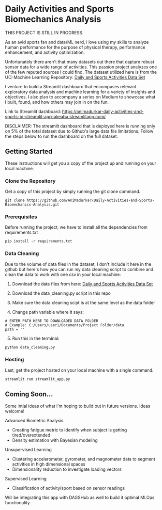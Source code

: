 # Daily Activities and Sports Biomechanics Analysis

THIS PROJECT IS STILL IN PROGRESS.

As an avid sports fan and data/ML nerd, I love using my skills to analyze human performance for the purpose of physical therapy, performance enhancement, and activity optimization.

Unfortunately there aren't that many datasets out there that capture robust sensor data for a wide range of activities. This passion project analyzes one of the few reputed sources I could find. The dataset utilized here is from the UCI Machine Learning Repository: [Daily and Sports Activities Data Set](https://archive.ics.uci.edu/ml/datasets/daily+and+sports+activities#)

I venture to build a Streamlit dashboard that encompases relevant exploratory data analysis and machine learning for a variety of insights and objectives. I also plan to accompany a series on Medium to showcase what I built, found, and how others may join in on the fun.

Link to Streamlit dashboard: https://animadurkar-daily-activities-and-sports-bi-streamlit-app-akeaba.streamlitapp.com/

DISCLAIMER: The streamlit dashboard that is deployed here is running only on 5% of the total dataset due to Github's large data file limitations. Follow the steps below to run the dashboard on the full dataset.

## Getting Started

These instructions will get you a copy of the project up and running on your local machine.

### Clone the Repository

Get a copy of this project by simply running the git clone command.

``` git
git clone https://github.com/AniMadurkar/Daily-Activities-and-Sports-Biomechanics-Analysis.git
```

### Prerequisites

Before running the project, we have to install all the dependencies from requirements.txt

``` pip
pip install -r requirements.txt
```

### Data Cleaning

Due to the volume of data files in the dataset, I don't include it here in the github but here's how you can run my data cleaning script to combine and clean the data to work with one csv in your local machine:

1. Download the data files from here: [Daily and Sports Activities Data Set](https://archive.ics.uci.edu/ml/datasets/daily+and+sports+activities#)

2. Download the data_cleaning.py script in this repo

3. Make sure the data cleaning scipt is at the same level as the data folder

4. Change path variable where it says:
 ``` 
# ENTER PATH HERE TO DOWNLOADED DATA FOLDER
# Example: C:/Users/user1/Documents/Project Folder/data
path = ''
```

5. Run this in the terminal:
 ``` cmd
python data_cleaning.py
```

### Hosting

Last, get the project hosted on your local machine with a single command.

``` cmd
streamlit run streamlit_app.py
```

## Coming Soon...
Some intial ideas of what I'm hoping to build out in future versions. Ideas welcome!

Advanced Biometric Analysis
- Creating fatigue metric to identify when subject is getting tired/overextended
- Density estimation with Bayesian modeling

Unsupervised Learning
- Clustering accelerometer, gyrometer, and magnometer data to segment activities in high dimensional spaces
- Dimensionality reduction to investigate loading vectors

Supervised Learning
- Classification of activity/sport based on sensor readings

Will be integrating this app with DAGSHub as well to build it optimal MLOps functionality.
